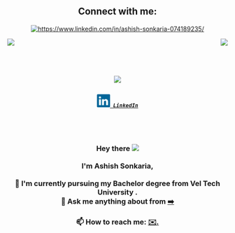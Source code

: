 <h2 align="center">Connect with me:</h2>
<p align="center">
<a href="https://www.linkedin.com/in/ashish-sonkaria-074189235/" target="blank"><img align="center" src="https://raw.githubusercontent.com/rahuldkjain/github-profile-readme-generator/master/src/images/icons/Social/linked-in-alt.svg" alt="https://www.linkedin.com/in/ashish-sonkaria-074189235/" height="60" width="80" /></a>

</p>


<!-- Profiles Viewa and Visitor Views -->
<div align="center">

<img align="right" src="https://visitor-badge.laobi.icu/badge?page_id=ashish2024">
<img align="left" src="https://komarev.com/ghpvc/?username=ashish2024&style=flat-square)">
</div>


<br>
<br>

<h1 align="center">
  <a href=" https://readme-typing-svg.herokuapp.com/demo/">
    <img src="https://readme-typing-svg.herokuapp.com?font=Times+New+Roman&weight=600&size=25&pause=600&color=C3DAE3E0&background=06021000&center=true&multiline=true&random=false&width=440&height=79&lines=Hey+!!+I+m+Ashish;+Nice+to+meet+you"
  </a>
</h1>


<h5 align="center">
  <code><a href="https://www.linkedin.com/in/ashish-sonkaria2511/" title="LinkedIn Profile"><img width="30" src="images/linkedin.svg"> LinkedIn</a></code>
  <!--<code><a href="https://www.hackerrank.com/er_pritamdas22?hr_r=1" title="HackerRank Profile"><img width="30" src="images/hackerrank.png"> HackerRank</a></code>-->
  <!--<code><a href="https://www.instagram.com/er.pritamdas/" title="Instagram Profile"><img width="30" src="images/instagram.svg"> Instagram</a></code>-->
</h5>


<br>
<br>
<!-- Intro -->
<h3 align="center">
  Hey there
  <img src="https://media.giphy.com/media/hvRJCLFzcasrR4ia7z/giphy.gif" width="30px"/>
  <br>
  <br>
  I'm Ashish Sonkaria, 
  <br>
  <br>
  🔬 I'm currently pursuing my Bachelor degree from Vel Tech University .
  <br>
  <!--<br>
  💻 I love writing code and learn anythings about it.
  <br>
  <br>
  📚 I’m currently learning how to build Dynamic Website.
  <br>
  <br>-->
  💬 Ask me anything about from <a href="https://github.com/ashish2024/ashish-pf1/issues" title="Issues">➡️</a>
  <br>
  <br>
  📫 How to reach me: <a href="mailto: ashish21152@gmail.com"> ✉️.
</h3>
